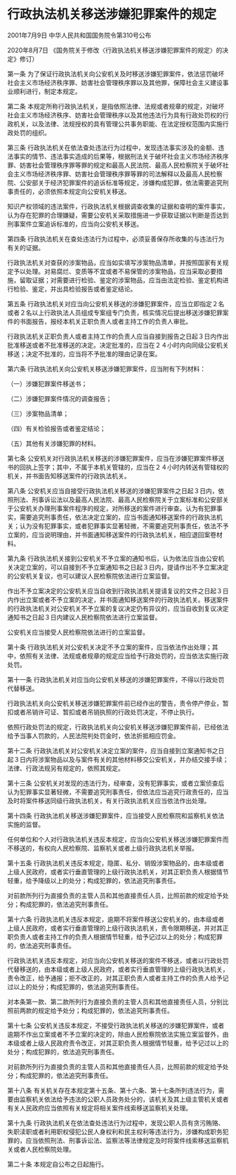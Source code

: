# 行政执法机关移送涉嫌犯罪案件的规定

2001年7月9日 中华人民共和国国务院令第310号公布

2020年8月7日 《国务院关于修改〈行政执法机关移送涉嫌犯罪案件的规定〉的决定》修订）

<!-- INFO END -->

第一条 为了保证行政执法机关向公安机关及时移送涉嫌犯罪案件，依法惩罚破坏社会主义市场经济秩序罪、妨害社会管理秩序罪以及其他罪，保障社会主义建设事业顺利进行，制定本规定。

第二条 本规定所称行政执法机关，是指依照法律、法规或者规章的规定，对破坏社会主义市场经济秩序、妨害社会管理秩序以及其他违法行为具有行政处罚权的行政机关，以及法律、法规授权的具有管理公共事务职能、在法定授权范围内实施行政处罚的组织。

第三条 行政执法机关在依法查处违法行为过程中，发现违法事实涉及的金额、违法事实的情节、违法事实造成的后果等，根据刑法关于破坏社会主义市场经济秩序罪、妨害社会管理秩序罪等罪的规定和最高人民法院、最高人民检察院关于破坏社会主义市场经济秩序罪、妨害社会管理秩序罪等罪的司法解释以及最高人民检察院、公安部关于经济犯罪案件的追诉标准等规定，涉嫌构成犯罪，依法需要追究刑事责任的，必须依照本规定向公安机关移送。

知识产权领域的违法案件，行政执法机关根据调查收集的证据和查明的案件事实，认为存在犯罪的合理嫌疑，需要公安机关采取措施进一步获取证据以判断是否达到刑事案件立案追诉标准的，应当向公安机关移送。

第四条 行政执法机关在查处违法行为过程中，必须妥善保存所收集的与违法行为有关的证据。

行政执法机关对查获的涉案物品，应当如实填写涉案物品清单，并按照国家有关规定予以处理。对易腐烂、变质等不宜或者不易保管的涉案物品，应当采取必要措施，留取证据；对需要进行检验、鉴定的涉案物品，应当由法定检验、鉴定机构进行检验、鉴定，并出具检验报告或者鉴定结论。

第五条 行政执法机关对应当向公安机关移送的涉嫌犯罪案件，应当立即指定２名或者２名以上行政执法人员组成专案组专门负责，核实情况后提出移送涉嫌犯罪案件的书面报告，报经本机关正职负责人或者主持工作的负责人审批。

行政执法机关正职负责人或者主持工作的负责人应当自接到报告之日起３日内作出批准移送或者不批准移送的决定。决定批准的，应当在２４小时内向同级公安机关移送；决定不批准的，应当将不予批准的理由记录在案。

第六条 行政执法机关向公安机关移送涉嫌犯罪案件，应当附有下列材料：

（一）涉嫌犯罪案件移送书；

（二）涉嫌犯罪案件情况的调查报告；

（三）涉案物品清单；

（四）有关检验报告或者鉴定结论；

（五）其他有关涉嫌犯罪的材料。

第七条 公安机关对行政执法机关移送的涉嫌犯罪案件，应当在涉嫌犯罪案件移送书的回执上签字；其中，不属于本机关管辖的，应当在２４小时内转送有管辖权的机关，并书面告知移送案件的行政执法机关。

第八条 公安机关应当自接受行政执法机关移送的涉嫌犯罪案件之日起３日内，依照刑法、刑事诉讼法以及最高人民法院、最高人民检察院关于立案标准和公安部关于公安机关办理刑事案件程序的规定，对所移送的案件进行审查。认为有犯罪事实，需要追究刑事责任，依法决定立案的，应当书面通知移送案件的行政执法机关；认为没有犯罪事实，或者犯罪事实显著轻微，不需要追究刑事责任，依法不予立案的，应当说明理由，并书面通知移送案件的行政执法机关，相应退回案卷材料。

第九条 行政执法机关接到公安机关不予立案的通知书后，认为依法应当由公安机关决定立案的，可以自接到不予立案通知书之日起３日内，提请作出不予立案决定的公安机关复议，也可以建议人民检察院依法进行立案监督。

作出不予立案决定的公安机关应当自收到行政执法机关提请复议的文件之日起３日内作出立案或者不予立案的决定，并书面通知移送案件的行政执法机关。移送案件的行政执法机关对公安机关不予立案的复议决定仍有异议的，应当自收到复议决定通知书之日起３日内建议人民检察院依法进行立案监督。

公安机关应当接受人民检察院依法进行的立案监督。

第十条 行政执法机关对公安机关决定不予立案的案件，应当依法作出处理；其中，依照有关法律、法规或者规章的规定应当给予行政处罚的，应当依法实施行政处罚。

第十一条 行政执法机关对应当向公安机关移送的涉嫌犯罪案件，不得以行政处罚代替移送。

行政执法机关向公安机关移送涉嫌犯罪案件前已经作出的警告，责令停产停业，暂扣或者吊销许可证、暂扣或者吊销执照的行政处罚决定，不停止执行。

依照行政处罚法的规定，行政执法机关向公安机关移送涉嫌犯罪案件前，已经依法给予当事人罚款的，人民法院判处罚金时，依法折抵相应罚金。

第十二条 行政执法机关对公安机关决定立案的案件，应当自接到立案通知书之日起３日内将涉案物品以及与案件有关的其他材料移交公安机关，并办结交接手续；法律、行政法规另有规定的，依照其规定。

第十三条 公安机关对发现的违法行为，经审查，没有犯罪事实，或者立案侦查后认为犯罪事实显著轻微，不需要追究刑事责任，但依法应当追究行政责任的，应当及时将案件移送同级行政执法机关，有关行政执法机关应当依法作出处理。

第十四条 行政执法机关移送涉嫌犯罪案件，应当接受人民检察院和监察机关依法实施的监督。

任何单位和个人对行政执法机关违反本规定，应当向公安机关移送涉嫌犯罪案件而不移送的，有权向人民检察院、监察机关或者上级行政执法机关举报。

第十五条 行政执法机关违反本规定，隐匿、私分、销毁涉案物品的，由本级或者上级人民政府，或者实行垂直管理的上级行政执法机关，对其正职负责人根据情节轻重，给予降级以上的处分；构成犯罪的，依法追究刑事责任。

对前款所列行为直接负责的主管人员和其他直接责任人员，比照前款的规定给予处分；构成犯罪的，依法追究刑事责任。

第十六条 行政执法机关违反本规定，逾期不将案件移送公安机关的，由本级或者上级人民政府，或者实行垂直管理的上级行政执法机关，责令限期移送，并对其正职负责人或者主持工作的负责人根据情节轻重，给予记过以上的处分；构成犯罪的，依法追究刑事责任。

行政执法机关违反本规定，对应当向公安机关移送的案件不移送，或者以行政处罚代替移送的，由本级或者上级人民政府，或者实行垂直管理的上级行政执法机关，责令改正，给予通报；拒不改正的，对其正职负责人或者主持工作的负责人给予记过以上的处分；构成犯罪的，依法追究刑事责任。

对本条第一款、第二款所列行为直接负责的主管人员和其他直接责任人员，分别比照前两款的规定给予处分；构成犯罪的，依法追究刑事责任。

第十七条 公安机关违反本规定，不接受行政执法机关移送的涉嫌犯罪案件，或者逾期不作出立案或者不予立案的决定的，除由人民检察院依法实施立案监督外，由本级或者上级人民政府责令改正，对其正职负责人根据情节轻重，给予记过以上的处分；构成犯罪的，依法追究刑事责任。

对前款所列行为直接负责的主管人员和其他直接责任人员，比照前款的规定给予处分；构成犯罪的，依法追究刑事责任。

第十八条 有关机关存在本规定第十五条、第十六条、第十七条所列违法行为，需要由监察机关依法给予违法的公职人员政务处分的，该机关及其上级主管机关或者有关人民政府应当依照有关规定将相关案件线索移送监察机关处理。

第十九条 行政执法机关在依法查处违法行为过程中，发现公职人员有贪污贿赂、失职渎职或者利用职权侵犯公民人身权利和民主权利等违法行为，涉嫌构成职务犯罪的，应当依照刑法、刑事诉讼法、监察法等法律规定及时将案件线索移送监察机关或者人民检察院处理。

第二十条 本规定自公布之日起施行。